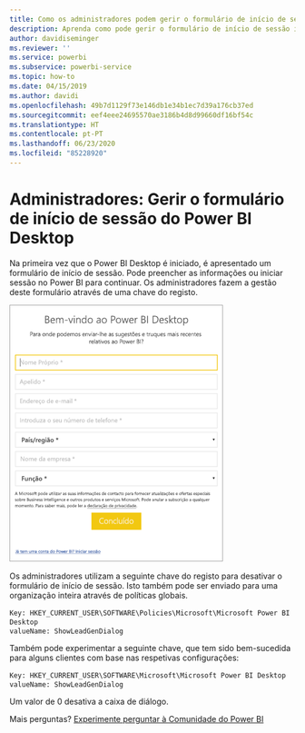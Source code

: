 ```yaml
---
title: Como os administradores podem gerir o formulário de início de sessão do Power BI Desktop
description: Aprenda como pode gerir o formulário de início de sessão inicial ao abrir o Power BI Desktop.
author: davidiseminger
ms.reviewer: ''
ms.service: powerbi
ms.subservice: powerbi-service
ms.topic: how-to
ms.date: 04/15/2019
ms.author: davidi
ms.openlocfilehash: 49b7d1129f73e146db1e34b1ec7d39a176cb37ed
ms.sourcegitcommit: eef4eee24695570ae3186b4d8d99660df16bf54c
ms.translationtype: HT
ms.contentlocale: pt-PT
ms.lasthandoff: 06/23/2020
ms.locfileid: "85228920"
---
```

# <a name="administrators-manage-the-power-bi-desktop-sign-in-form"></a>Administradores: Gerir o formulário de início de sessão do Power BI Desktop
Na primeira vez que o Power BI Desktop é iniciado, é apresentado um formulário de início de sessão. Pode preencher as informações ou iniciar sessão no Power BI para continuar. Os administradores fazem a gestão deste formulário através de uma chave do registo. 

![Formulário de início de sessão inicial para o Power BI Desktop](media/desktop-admin-sign-in-form/sign-in-form.png)

Os administradores utilizam a seguinte chave do registo para desativar o formulário de início de sessão. Isto também pode ser enviado para uma organização inteira através de políticas globais.

```
Key: HKEY_CURRENT_USER\SOFTWARE\Policies\Microsoft\Microsoft Power BI Desktop
valueName: ShowLeadGenDialog
```
Também pode experimentar a seguinte chave, que tem sido bem-sucedida para alguns clientes com base nas respetivas configurações:

```
Key: HKEY_CURRENT_USER\SOFTWARE\Microsoft\Microsoft Power BI Desktop
valueName: ShowLeadGenDialog
```

Um valor de 0 desativa a caixa de diálogo.




Mais perguntas? [Experimente perguntar à Comunidade do Power BI](https://community.powerbi.com/)

